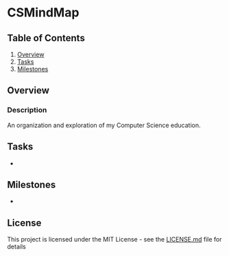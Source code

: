 # CSMindMap

## Table of Contents
1. [Overview](#Overview)
1. [Tasks](#Tasks)
1. [Milestones](#Milestones)

## Overview
### Description
An organization and exploration of my Computer Science education.

   
## Tasks
* 

## Milestones
* 

## License

This project is licensed under the MIT License - see the [LICENSE.md](LICENSE.md) file for details